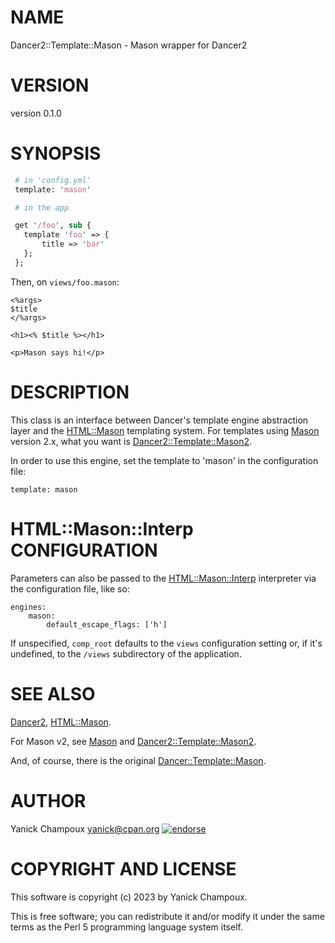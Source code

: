 # NAME

Dancer2::Template::Mason - Mason wrapper for Dancer2

# VERSION

version 0.1.0

# SYNOPSIS

```perl
 # in 'config.yml'
 template: 'mason'

 # in the app

 get '/foo', sub {
   template 'foo' => {
       title => 'bar'
   };
 };
```

Then, on `views/foo.mason`:

```
<%args>
$title
</%args>

<h1><% $title %></h1>

<p>Mason says hi!</p>
```

# DESCRIPTION

This class is an interface between Dancer's template engine abstraction layer
and the [HTML::Mason](https://metacpan.org/pod/HTML%3A%3AMason) templating system. 
For templates using [Mason](https://metacpan.org/pod/Mason) version
2.x, what you want is [Dancer2::Template::Mason2](https://metacpan.org/pod/Dancer2%3A%3ATemplate%3A%3AMason2).

In order to use this engine, set the template to 'mason' in the configuration
file:

```
template: mason
```

# HTML::Mason::Interp CONFIGURATION

Parameters can also be passed to the [HTML::Mason::Interp](https://metacpan.org/pod/HTML%3A%3AMason%3A%3AInterp) interpreter via
the configuration file, like so:

```
engines:
    mason:
        default_escape_flags: ['h']
```

If unspecified, `comp_root` defaults to the `views` configuration setting
or, if it's undefined, to the `/views` subdirectory of the application.

# SEE ALSO

[Dancer2](https://metacpan.org/pod/Dancer2), [HTML::Mason](https://metacpan.org/pod/HTML%3A%3AMason).

For Mason v2, see [Mason](https://metacpan.org/pod/Mason) and [Dancer2::Template::Mason2](https://metacpan.org/pod/Dancer2%3A%3ATemplate%3A%3AMason2).

And, of course, there is the original [Dancer::Template::Mason](https://metacpan.org/pod/Dancer%3A%3ATemplate%3A%3AMason).

# AUTHOR

Yanick Champoux <yanick@cpan.org> [![endorse](http://api.coderwall.com/yanick/endorsecount.png)](http://coderwall.com/yanick)

# COPYRIGHT AND LICENSE

This software is copyright (c) 2023 by Yanick Champoux.

This is free software; you can redistribute it and/or modify it under
the same terms as the Perl 5 programming language system itself.
